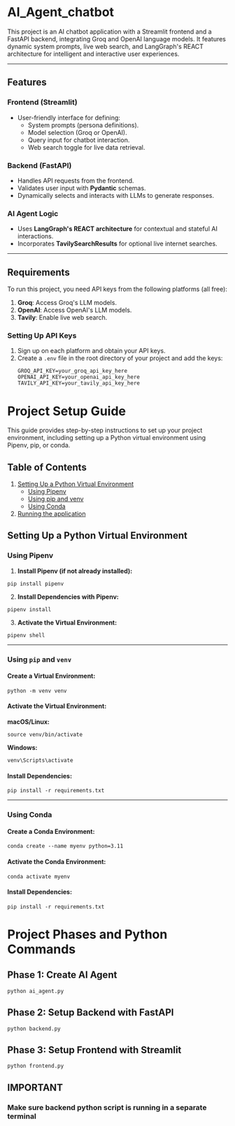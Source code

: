 # AI_Agent_chatbot
This project is an AI chatbot application with a Streamlit frontend and a FastAPI backend, integrating Groq and OpenAI language models. It features dynamic system prompts, live web search, and LangGraph's REACT architecture for intelligent and interactive user experiences.

---

## Features

### Frontend (Streamlit)
- User-friendly interface for defining:
  - System prompts (persona definitions).
  - Model selection (Groq or OpenAI).
  - Query input for chatbot interaction.
  - Web search toggle for live data retrieval.

### Backend (FastAPI)
- Handles API requests from the frontend.
- Validates user input with **Pydantic** schemas.
- Dynamically selects and interacts with LLMs to generate responses.

### AI Agent Logic
- Uses **LangGraph's REACT architecture** for contextual and stateful AI interactions.
- Incorporates **TavilySearchResults** for optional live internet searches.

---

## Requirements

To run this project, you need API keys from the following platforms (all free):
1. **Groq**: Access Groq's LLM models.
2. **OpenAI**: Access OpenAI's LLM models.
3. **Tavily**: Enable live web search.

### Setting Up API Keys
1. Sign up on each platform and obtain your API keys.
2. Create a `.env` file in the root directory of your project and add the keys:
   ```plaintext
   GROQ_API_KEY=your_groq_api_key_here
   OPENAI_API_KEY=your_openai_api_key_here
   TAVILY_API_KEY=your_tavily_api_key_here

# Project Setup Guide

This guide provides step-by-step instructions to set up your project environment, including setting up a Python virtual environment using Pipenv, pip, or conda.

## Table of Contents

1. [Setting Up a Python Virtual Environment](#setting-up-a-python-virtual-environment)
   - [Using Pipenv](#using-pipenv)
   - [Using pip and venv](#using-pip-and-venv)
   - [Using Conda](#using-conda)
2. [Running the application](#project-phases-and-python-commands)


## Setting Up a Python Virtual Environment

### Using Pipenv
1. **Install Pipenv (if not already installed):**  
```
pip install pipenv
```

2. **Install Dependencies with Pipenv:** 

```
pipenv install
```

3. **Activate the Virtual Environment:** 

```
pipenv shell
```

---

### Using `pip` and `venv`
#### Create a Virtual Environment:
```
python -m venv venv
```

#### Activate the Virtual Environment:
**macOS/Linux:**
```
source venv/bin/activate
```

**Windows:**
```
venv\Scripts\activate
```

#### Install Dependencies:
```
pip install -r requirements.txt
```

---

### Using Conda
#### Create a Conda Environment:
```
conda create --name myenv python=3.11
```

#### Activate the Conda Environment:
```
conda activate myenv
```

#### Install Dependencies:
```
pip install -r requirements.txt
```


# Project Phases and Python Commands

## Phase 1: Create AI Agent
```
python ai_agent.py
```

## Phase 2: Setup Backend with FastAPI
```
python backend.py
```

## Phase 3: Setup Frontend with Streamlit
```
python frontend.py
```

## IMPORTANT
### Make sure backend python script is running in a separate terminal




